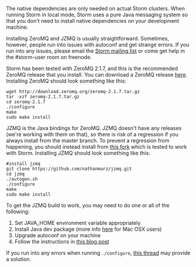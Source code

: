 The native dependencies are only needed on actual Storm clusters. When running Storm in local mode, Storm uses a pure Java messaging system so that you don't need to install native dependencies on your development machine.

Installing ZeroMQ and JZMQ is usually straightforward. Sometimes, however, people run into issues with autoconf and get strange errors. If you run into any issues, please email the [Storm mailing list](http://groups.google.com/group/storm-user) or come get help in the #storm-user room on freenode. 

Storm has been tested with ZeroMQ 2.1.7, and this is the recommended ZeroMQ release that you install. You can download a ZeroMQ release [here](http://download.zeromq.org/). Installing ZeroMQ should look something like this:

```
wget http://download.zeromq.org/zeromq-2.1.7.tar.gz
tar -xzf zeromq-2.1.7.tar.gz
cd zeromq-2.1.7
./configure
make
sudo make install
```

JZMQ is the Java bindings for ZeroMQ. JZMQ doesn't have any releases (we're working with them on that), so there is risk of a regression if you always install from the master branch. To prevent a regression from happening, you should instead install from [this fork](http://github.com/nathanmarz/jzmq) which is tested to work with Storm. Installing JZMQ should look something like this:

```
#install jzmq
git clone https://github.com/nathanmarz/jzmq.git
cd jzmq
./autogen.sh
./configure
make
sudo make install
```

To get the JZMQ build to work, you may need to do one or all of the following:

1. Set JAVA_HOME environment variable appropriately
2. Install Java dev package (more info [here](http://goo.gl/D8lI) for Mac OSX users)
3. Upgrade autoconf on your machine
4. Follow the instructions in [this blog post](http://blog.pmorelli.com/getting-zeromq-and-jzmq-running-on-mac-os-x)

If you run into any errors when running `./configure`, [this thread](http://stackoverflow.com/questions/3522248/how-do-i-compile-jzmq-for-zeromq-on-osx) may provide a solution.